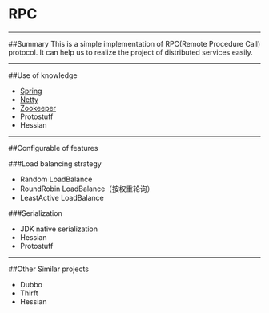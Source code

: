 # RPC

---

##Summary
This is a simple implementation of RPC(Remote Procedure Call)  protocol. It can help us to realize the project of distributed services easily.

---
##Use of knowledge
- [Spring](http://spring.io/projects)
- [Netty](http://netty.io/)
- [Zookeeper](http://zookeeper.apache.org/)
- Protostuff
- Hessian

---
##Configurable of features

###Load balancing strategy
- Random LoadBalance
- RoundRobin LoadBalance（按权重轮询）
- LeastActive LoadBalance

###Serialization
- JDK native serialization
- Hessian
- Protostuff

---
##Other Similar projects
- Dubbo
- Thirft
- Hessian
